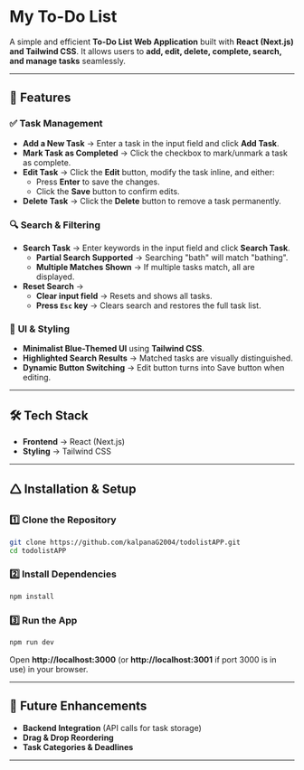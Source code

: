 # My To-Do List

A simple and efficient **To-Do List Web Application** built with **React (Next.js) and Tailwind CSS**. It allows users to **add, edit, delete, complete, search, and manage tasks** seamlessly.

---

## 🚀 Features

### ✅ **Task Management**
- **Add a New Task** → Enter a task in the input field and click **Add Task**.
- **Mark Task as Completed** → Click the checkbox to mark/unmark a task as complete.
- **Edit Task** → Click the **Edit** button, modify the task inline, and either:
  - Press **Enter** to save the changes.
  - Click the **Save** button to confirm edits.
- **Delete Task** → Click the **Delete** button to remove a task permanently.

### 🔍 **Search & Filtering**
- **Search Task** → Enter keywords in the input field and click **Search Task**.
  - **Partial Search Supported** → Searching "bath" will match "bathing".
  - **Multiple Matches Shown** → If multiple tasks match, all are displayed.
- **Reset Search** →
  - **Clear input field** → Resets and shows all tasks.
  - **Press `Esc` key** → Clears search and restores the full task list.

### 🎨 **UI & Styling**
- **Minimalist Blue-Themed UI** using **Tailwind CSS**.
- **Highlighted Search Results** → Matched tasks are visually distinguished.
- **Dynamic Button Switching** → Edit button turns into Save button when editing.

---

## 🛠️ Tech Stack
- **Frontend** → React (Next.js)
- **Styling** → Tailwind CSS

---

## 🛆 Installation & Setup

### **1️⃣ Clone the Repository**
```sh
git clone https://github.com/kalpanaG2004/todolistAPP.git
cd todolistAPP
```

### **2️⃣ Install Dependencies**
```sh
npm install
```

### **3️⃣ Run the App**
```sh
npm run dev
```
Open **http://localhost:3000** (or **http://localhost:3001** if port 3000 is in use) in your browser.

---

## 🌟 Future Enhancements
- **Backend Integration** (API calls for task storage)
- **Drag & Drop Reordering**
- **Task Categories & Deadlines**

---
